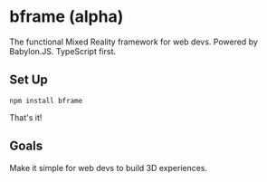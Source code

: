 # bframe (alpha)

The functional Mixed Reality framework for web devs. Powered by Babylon.JS. TypeScript first.

## Set Up

`npm install bframe`

That's it!

## Goals

Make it simple for web devs to build 3D experiences.